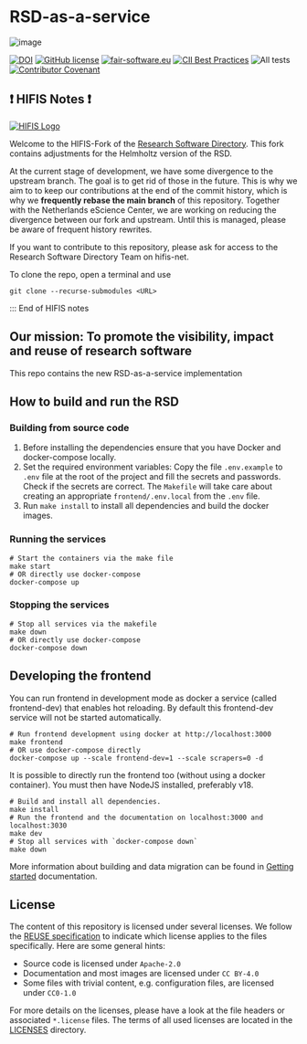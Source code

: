 <!--
SPDX-FileCopyrightText: 2021 - 2022 Dusan Mijatovic (dv4all)
SPDX-FileCopyrightText: 2021 - 2022 Ewan Cahen (Netherlands eScience Center) <e.cahen@esciencecenter.nl>
SPDX-FileCopyrightText: 2021 - 2022 Jason Maassen (Netherlands eScience Center) <j.maassen@esciencecenter.nl>
SPDX-FileCopyrightText: 2021 - 2022 Netherlands eScience Center
SPDX-FileCopyrightText: 2021 - 2022 dv4all
SPDX-FileCopyrightText: 2021 Jesús García Gonzalez (Netherlands eScience Center) <j.g.gonzalez@esciencecenter.nl>
SPDX-FileCopyrightText: 2022 Christian Meeßen (GFZ) <christian.meessen@gfz-potsdam.de>
SPDX-FileCopyrightText: 2022 Helmholtz Centre Potsdam - GFZ German Research Centre for Geosciences

SPDX-License-Identifier: CC-BY-4.0
-->

# RSD-as-a-service

![image](https://user-images.githubusercontent.com/4195550/136156498-736f915f-7623-43d2-8678-f30b06563a38.png)

[![DOI](https://zenodo.org/badge/413814951.svg)](https://zenodo.org/badge/latestdoi/413814951)
[![GitHub license](https://img.shields.io/badge/license-Apache--2.0%20-blue.svg)](https://github.com/research-software-directory/RSD-as-a-service/blob/main/LICENSE)
[![fair-software.eu](https://img.shields.io/badge/fair--software.eu-%E2%97%8F%20%20%E2%97%8F%20%20%E2%97%8B%20%20%E2%97%8F%20%20%E2%97%8B-orange)](https://fair-software.eu)
[![CII Best Practices](https://bestpractices.coreinfrastructure.org/projects/6336/badge)](https://bestpractices.coreinfrastructure.org/projects/6336)
![All tests](https://github.com/research-software-directory/RSD-as-a-service/actions/workflows/tests_main.yml/badge.svg)
[![Contributor Covenant](https://img.shields.io/badge/Contributor%20Covenant-2.1-4baaaa.svg)](code_of_conduct.md)

## :exclamation: HIFIS Notes :exclamation:

[![HIFIS Logo](https://user-images.githubusercontent.com/14222414/180852856-72f5c1b5-b3e8-40fd-a5b7-593408067a13.png)](https://hifis.net)

Welcome to the HIFIS-Fork of the [Research Software Directory](https://github.com/research-software-directory/RSD-as-a-service). This fork contains adjustments for the Helmholtz version of the RSD.

At the current stage of development, we have some divergence to the upstream branch. The goal is to get rid of those in the future. This is why we aim to to keep our contributions at the end of the commit history, which is why we **frequently rebase the main branch** of this repository. Together with the Netherlands eScience Center, we are working on reducing the divergence between our fork and upstream. Until this is managed, please be aware of frequent history rewrites.

If you want to contribute to this repository, please ask for access to the Research Software Directory Team on hifis-net.

To clone the repo, open a terminal and use

```
git clone --recurse-submodules <URL>
```

::: End of HIFIS notes

## Our mission: To promote the visibility, impact and reuse of research software

This repo contains the new RSD-as-a-service implementation

## How to build and run the RSD

### Building from source code

1. Before installing the dependencies ensure that you have Docker and docker-compose locally.
2. Set the required environment variables:
   Copy the file `.env.example` to `.env` file at the root of the project
   and fill the secrets and passwords. Check if the secrets are correct.
   The `Makefile` will take care about creating an appropriate `frontend/.env.local`
   from the `.env` file.
3. Run `make install` to install all dependencies and build the docker images.

### Running the services

```
# Start the containers via the make file
make start
# OR directly use docker-compose
docker-compose up
```

### Stopping the services

```
# Stop all services via the makefile
make down
# OR directly use docker-compose
docker-compose down
```

## Developing the frontend

You can run frontend in development mode as docker a service (called frontend-dev) that enables hot reloading. By default this frontend-dev service will not be started automatically.

```
# Run frontend development using docker at http://localhost:3000
make frontend
# OR use docker-compose directly
docker-compose up --scale frontend-dev=1 --scale scrapers=0 -d
```

It is possible to directly run the frontend too (without using a docker container). You must then have NodeJS installed, preferably v18.

```
# Build and install all dependencies.
make install
# Run the frontend and the documentation on localhost:3000 and localhost:3030
make dev
# Stop all services with `docker-compose down`
make down
```

More information about building and data migration can be found in [Getting started](https://research-software-directory.github.io/RSD-as-a-service/getting-started.html) documentation.

## License

The content of this repository is licensed under several licenses. We follow the [REUSE specification](https://reuse.software/) to indicate which license applies to the files specifically. Here are some general hints:

- Source code is licensed under `Apache-2.0`
- Documentation and most images are licensed under `CC BY-4.0`
- Some files with trivial content, e.g. configuration files, are licensed under `CC0-1.0`

For more details on the licenses, please have a look at the file headers or associated `*.license` files. The terms of all used licenses are located in the [LICENSES](./LICENSES/) directory.
